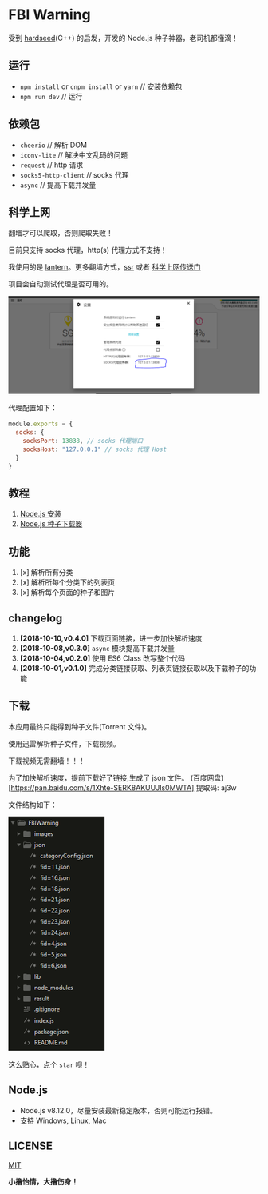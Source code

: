 # FBI Warning

受到 [hardseed](https://github.com/yangyangwithgnu/hardseed)(C++) 的启发，开发的 Node.js 种子神器，老司机都懂滴！

## 运行

- `npm install` or `cnpm install` or `yarn` // 安装依赖包
- `npm run dev` // 运行

## 依赖包

- `cheerio` // 解析 DOM
- `iconv-lite` // 解决中文乱码的问题
- `request` // http 请求
- `socks5-http-client` // socks 代理
- `async` // 提高下载并发量

## 科学上网

翻墙才可以爬取，否则爬取失败！

目前只支持 socks 代理，http(s) 代理方式不支持！

我使用的是 [lantern](https://github.com/getlantern/lantern)。更多翻墙方式，[ssr](https://github.com/shadowsocksr-backup/shadowsocks-rss) 或者 [科学上网传送门](https://github.com/search?o=desc&q=%E7%A7%91%E5%AD%A6%E4%B8%8A%E7%BD%91&s=stars&type=Repositories)

项目会自动测试代理是否可用的。

![lantern](./images/lantern.png)

代理配置如下：

```js
module.exports = {
  socks: {
    socksPort: 13838, // socks 代理端口
    socksHost: "127.0.0.1" // socks 代理 Host
  }
}
```

## 教程

1. [Node.js 安装](https://www.cnblogs.com/stevexu/p/9734249.html)
2. [Node.js 种子下载器](https://www.cnblogs.com/stevexu/p/9755337.html)

## 功能

1. [x] 解析所有分类
2. [x] 解析所每个分类下的列表页
3. [x] 解析每个页面的种子和图片

## changelog

1. **[2018-10-10,v0.4.0]** 下载页面链接，进一步加快解析速度
1. **[2018-10-08,v0.3.0]** `async` 模块提高下载并发量
1. **[2018-10-04,v0.2.0]** 使用 ES6 Class 改写整个代码
1. **[2018-10-01,v0.1.0]** 完成分类链接获取、列表页链接获取以及下载种子的功能

## 下载

本应用最终只能得到种子文件(Torrent 文件)。

使用迅雷解析种子文件，下载视频。

下载视频无需翻墙！！！

为了加快解析速度，提前下载好了链接,生成了 json 文件。
(百度网盘)[https://pan.baidu.com/s/1Xhte-SERK8AKUUJIs0MWTA] 提取码: aj3w

文件结构如下：

![](./images/file.png)

这么贴心，点个 `star` 呗！

## Node.js

- Node.js v8.12.0，尽量安装最新稳定版本，否则可能运行报错。
- 支持 Windows, Linux, Mac

## LICENSE

[MIT](./LICENSE)

**小撸怡情，大撸伤身！**
